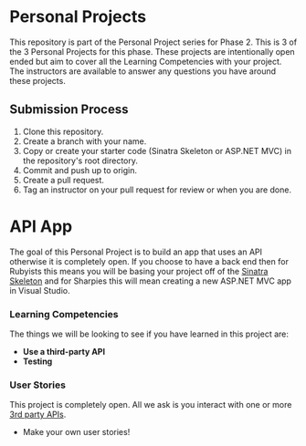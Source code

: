 # Personal Projects

This repository is part of the Personal Project series for Phase 2. This is 3 of the 3 Personal Projects for this phase. These projects are intentionally open ended but aim to cover all the Learning Competencies with your project. The instructors are available to answer any questions you have around these projects.

## Submission Process

1. Clone this repository.
2. Create a branch with your name.
3. Copy or create your starter code (Sinatra Skeleton or ASP.NET MVC) in the repository's root directory.
4. Commit and push up to origin.
5. Create a pull request.
6. Tag an instructor on your pull request for review or when you are done.

# API App

The goal of this Personal Project is to build an app that uses an API otherwise it is completely open. If you choose to have a back end then for Rubyists this means you will be basing your project off of the [Sinatra Skeleton](../../../sinatra-skeleton-mvc-challenge) and for Sharpies this will mean creating a new ASP.NET MVC app in Visual Studio.

### Learning Competencies

The things we will be looking to see if you have learned in this project are:
  - **Use a third-party API**
  - **Testing**

### User Stories

This project is completely open. All we ask is you interact with one or more [3rd party APIs](http://www.programmableweb.com/category/all/apis?order=field_popularity).

- Make your own user stories!

